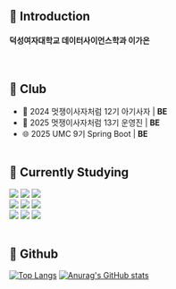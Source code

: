 ## 📒 Introduction
#### 덕성여자대학교 데이터사이언스학과 이가은 

<br>

## 💭 Club

-  🦁 2024 멋쟁이사자처럼 12기 아기사자 | **BE** <br>
-  🦁 2025 멋쟁이사자처럼 13기 운영진 | **BE**<br>
-  🌐 2025 UMC 9기 Spring Boot | **BE**<br><br>


## 🌱 Currently Studying
<img src="https://img.shields.io/badge/Python-3776AB?style=for-the-badge&logo=Python&logoColor=white"> <img src="https://img.shields.io/badge/C-A8B9CC?style=for-the-badge&logo=C&logoColor=white"/> <img src="https://img.shields.io/badge/java-007396?style=for-the-badge&logo=java&logoColor=white"/>
<br>
<img src="https://img.shields.io/badge/HTML5-E34F26?style=for-the-badge&logo=HTML5&logoColor=white">
<img src="https://img.shields.io/badge/CSS3-1572B6?style=for-the-badge&logo=CSS3&logoColor=white">
<img src="https://img.shields.io/badge/JavaScript-F7DF1E?style=for-the-badge&logo=JavaScript&logoColor=white">
<br>
<img src="https://img.shields.io/badge/Django-092E20?style=for-the-badge&logo=Django&logoColor=white"> <img src="https://img.shields.io/badge/Spring Boot-6DB33F?style=for-the-badge&logo=springboot&logoColor=white"> <img src="https://img.shields.io/badge/MySQL-4479A1?style=for-the-badge&logo=MySQL&logoColor=white">
<br><br>


## 💬 Github
[![Top Langs](https://github-readme-stats.vercel.app/api/top-langs/?username=egaeuni)](https://github.com/anuraghazra/github-readme-stats)
[![Anurag's GitHub stats](https://github-readme-stats.vercel.app/api?username=egaeuni)](https://github.com/anuraghazra/github-readme-stats)

<!--
**egaeuni/egaeuni** is a ✨ _special_ ✨ repository because its `README.md` (this file) appears on your GitHub profile.

Here are some ideas to get you started:

- 🔭 I’m currently working on ...
- 🌱 I’m currently learning ...
- 👯 I’m looking to collaborate on ...
- 🤔 I’m looking for help with ...
- 💬 Ask me about ...
- 📫 How to reach me: ...
- 😄 Pronouns: ...
- ⚡ Fun fact: ...
-->
